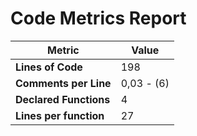 # Code Metrics Report

| Metric                          | Value       |
|---------------------------------|-------------|
| **Lines of Code**               | 198         |
| **Comments per Line**           | 0,03 - (6)  |
| **Declared Functions**          | 4           |
| **Lines per function**          | 27          |


